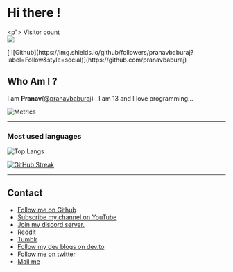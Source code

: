 
# Hi there !
<p"> 
  Visitor count<br>
  <img src="https://profile-counter.glitch.me/pranavbaburaj/count.svg" />
</p>
[
![Github](https://img.shields.io/github/followers/pranavbaburaj?label=Follow&style=social)](https://github.com/pranavbaburaj)
<br>

## Who Am I ?
  I am **Pranav**([@pranavbaburaj](https://twitter.com/baburaj_pranav)) . I am 13 and I love programming...
  <br>
 
![Metrics](https://metrics.lecoq.io/pranavbaburaj)
<hr>


### Most used languages
![Top Langs](https://github-readme-stats.vercel.app/api/top-langs/?username=pranavbaburaj&theme=tokyonight&layout=compact&hide_title=true)

[![GitHub Streak](https://github-readme-streak-stats.herokuapp.com/?user=pranavbaburaj&theme=dark&background=0D1117)]()

<hr>

## Contact

 - [Follow me on Github](https://github.com/pranavbaburaj)
 - [Subscribe my channel on YouTube](https://www.youtube.com/channel/UCXUbqWoz5V_Hoeofgbf6Mbw)
 - [Join my discord server.](https://discord.gg/ypqrAQwR)
 - [Reddit](https://www.reddit.com/user/pranavbaburaj)
 - [Tumblr](https://pranavbaburaj.tumblr.com/)
 - [Follow my dev blogs on dev.to](https://dev.to/pranavbaburaj)
 - [Follow me on twitter](https://twitter.com/baburaj_pranav)
 - [Mail me](mailto:code-roller@googlegroups.com)

